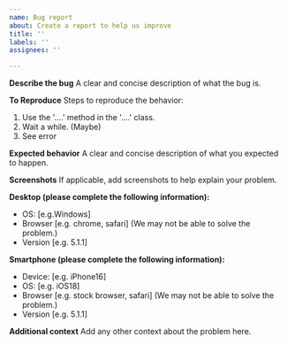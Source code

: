 ```yaml
---
name: Bug report
about: Create a report to help us improve
title: ''
labels: ''
assignees: ''

---
```


**Describe the bug**
A clear and concise description of what the bug is.

**To Reproduce**
Steps to reproduce the behavior:
1. Use the '....' method in the '....' class.
2. Wait a while. (Maybe)
4. See error

**Expected behavior**
A clear and concise description of what you expected to happen.

**Screenshots**
If applicable, add screenshots to help explain your problem.

**Desktop (please complete the following information):**
 - OS: [e.g.Windows]
 - Browser [e.g. chrome, safari] (We may not be able to solve the problem.)
 - Version [e.g. 5.1.1]

**Smartphone (please complete the following information):**
 - Device: [e.g. iPhone16]
 - OS: [e.g. iOS18]
 - Browser [e.g. stock browser, safari] (We may not be able to solve the problem.)
 - Version [e.g. 5.1.1]

**Additional context**
Add any other context about the problem here.
